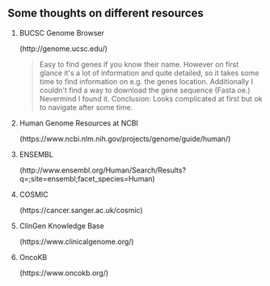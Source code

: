 ## Some thoughts on different resources

<ol>
<li>BUCSC Genome Browser</li>
  <p> (http://genome.ucsc.edu/) </p>
  
> Easy to find genes if you know their name. However on first glance it's a lot of information and quite detailed,
so it takes some time to find information on e.g. the genes location. 
Additionally I couldn't find a way to download the gene sequence (Fasta oe.) Nevermind I found it.
Conclusion: Looks complicated at first but ok to navigate after some time.
  
<li>Human Genome Resources at NCBI</li>
  <p>(https://www.ncbi.nlm.nih.gov/projects/genome/guide/human/)<p>
  
  
<li>ENSEMBL</li>
  <p>(http://www.ensembl.org/Human/Search/Results?q=;site=ensembl;facet_species=Human)<p>
  
  
<li>COSMIC</li>
  <p>(https://cancer.sanger.ac.uk/cosmic)<p>
  
  
<li>ClinGen Knowledge Base</li>
  <p>(https://www.clinicalgenome.org/)<p>
  
  
<li>OncoKB</li>
  <p>(https://www.oncokb.org/)<p> 
  
  
</ol>


